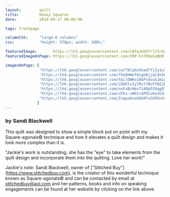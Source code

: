 ```yaml
---
layout:        quilt
title:         Honey Squares
date:          2014-09-17 00:00:00

tags: frontpage

columnCSS:     "large-6 columns"
css:           "height: 370px; width: 100%;"

featuredImage:       https://lh5.googleusercontent.com/LBfqJmVOfrl23rUnGgkCNjRJT0Y-ROOZYoBYe2qwGwI=w470
featuredImageOnPage: https://lh3.googleusercontent.com/X9P-hJ7D6e5eBDR7sO_zxQUtF8Nqu1dE1AkhUJL23Q8=w1000

imagesOnPage: [
               'https://lh6.googleusercontent.com/cw778CqXe5had7Yj2y1w3j4fFS0ER_yzbHAfBHCGaX4=w303',
               'https://lh4.googleusercontent.com/fheDHWef8igb8jjqCdx9aR5yhJ7vKztUKupneZHzRbs=w303',
               'https://lh6.googleusercontent.com/hILlOWKe2AkPndvuGJmigsMbuQFvpFdcXoWYW7X1QDQ=w303',
               'https://lh6.googleusercontent.com/2QbKloIylRvtfBuYtWZzDk8UCYhdZFMha9BmW3TgK4o=w303',
               'https://lh4.googleusercontent.com/nnFxBcHmsf1ARpDJ8qgQTG0_AVKtNPeeZFY687BW2MA=w303',
               'https://lh4.googleusercontent.com/uTkx-sWhtrGPDCvke3e5mft08tkO6F1pHg3le0mFpP0=w303',
               'https://lh5.googleusercontent.com/IvqyeOxoX6hRfxSXRXutCJnD2VN6xXHDYK1qILXVamc=w303'
              ]
---
```


### by Sandi Blackwell

This quilt was designed to show a simple block put on point with my Square-agonals© technique and how it elevates a quilt design and makes it look more complex than it is.

"Jackie's work is outstanding; she has the "eye" to take elements from the quilt design and incorporate them into the quilting.  Love her work!" 

 Jackie's note:  Sandi Blackwell, owner of ["Stitched Buy"] (https://www.stitchedbuy.com), is the creator of this wonderful technique known as Square-agonals© and can be contacted by email at stitchedbuy@aol.com and her patterns, books and info on speaking engagements can be found at her website by clicking on the link above.
 
